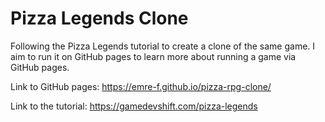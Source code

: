 # Pizza Legends Clone

Following the Pizza Legends tutorial to create a clone of the same game. I aim to run it on GitHub pages to learn more about running a game via GitHub pages. 

Link to GitHub pages: https://emre-f.github.io/pizza-rpg-clone/

Link to the tutorial: https://gamedevshift.com/pizza-legends
